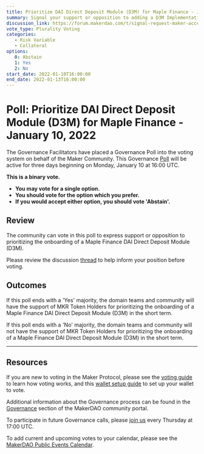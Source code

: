 ```yaml
---
title: Prioritize DAI Direct Deposit Module (D3M) for Maple Finance - January 10, 2022
summary: Signal your support or opposition to adding a D3M Implementation for Maple Finance.
discussion_link: https://forum.makerdao.com/t/signal-request-maker-accessing-pools-of-institutional-loans-through-maple-finance/12349
vote_type: Plurality Voting
categories:
   - Risk Variable
   - Collateral
options:
   0: Abstain
   1: Yes
   2: No
start_date: 2022-01-10T16:00:00
end_date: 2022-01-13T16:00:00
---
```

# Poll: Prioritize DAI Direct Deposit Module (D3M) for Maple Finance - January 10, 2022

The Governance Facilitators have placed a Governance Poll into the voting system on behalf of the Maker Community. This Governance [Poll](https://community-development.makerdao.com/en/learn/governance/on-chain-gov) will be active for three days beginning on Monday, January 10 at 16:00 UTC.

**This is a binary vote.** 
- **You may vote for a single option.** 
- **You should vote for the option which you prefer.**
- **If you would accept either option, you should vote 'Abstain'.**

## Review

The community can vote in this poll to express support or opposition to prioritizing the onboarding of a Maple Finance DAI Direct Deposit Module (D3M).

Please review the discussion [thread](https://forum.makerdao.com/t/signal-request-maker-accessing-pools-of-institutional-loans-through-maple-finance/12349) to help inform your position before voting.

## Outcomes

If this poll ends with a 'Yes' majority, the domain teams and community will have the support of MKR Token Holders for prioritizing the onboarding of a Maple Finance DAI Direct Deposit Module (D3M) in the short term.

If this poll ends with a 'No' majority, the domain teams and community will not have the support of MKR Token Holders for prioritizing the onboarding of a Maple Finance DAI Direct Deposit Module (D3M) in the short term.

---

## Resources

If you are new to voting in the Maker Protocol, please see the [voting guide](https://community-development.makerdao.com/en/learn/governance/how-voting-works/) to learn how voting works, and this [wallet setup guide](https://community-development.makerdao.com/en/learn/governance/voting-setup/) to set up your wallet to vote.

Additional information about the Governance process can be found in the [Governance](https://community-development.makerdao.com/en/learn/governance) section of the MakerDAO community portal.

To participate in future Governance calls, please [join us](https://github.com/makerdao/community/tree/master/governance/governance-and-risk-meetings) every Thursday at 17:00 UTC.

To add current and upcoming votes to your calendar, please see the [MakerDAO Public Events Calendar](https://calendar.google.com/calendar/embed?src=makerdao.com_3efhm2ghipksegl009ktniomdk%40group.calendar.google.com&ctz=UTC&mode=week&showCalendars=0&showPrint=0).
